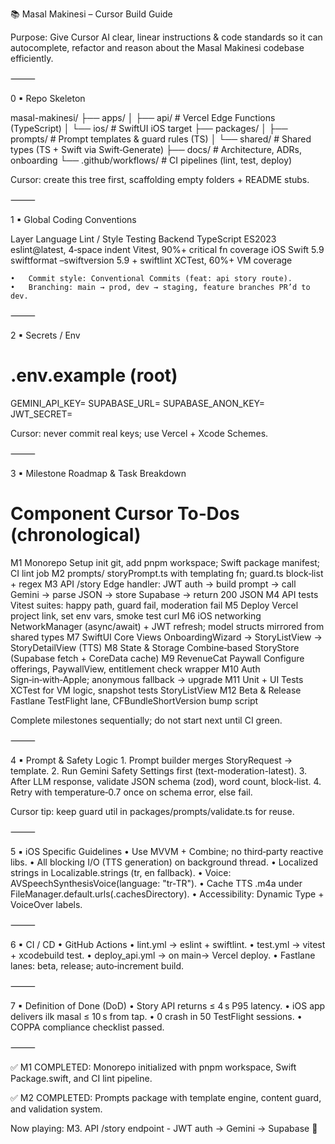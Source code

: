 📚 Masal Makinesi – Cursor Build Guide

Purpose: Give Cursor AI clear, linear instructions & code standards so it can autocomplete, refactor and reason about the Masal Makinesi codebase efficiently.

⸻

0 ▪ Repo Skeleton

masal-makinesi/
├── apps/
│   ├── api/                # Vercel Edge Functions (TypeScript)
│   └── ios/                # SwiftUI iOS target
├── packages/
│   ├── prompts/            # Prompt templates & guard rules (TS)
│   └── shared/             # Shared types (TS + Swift via Swift‐Generate)
├── docs/                   # Architecture, ADRs, onboarding
└── .github/workflows/      # CI pipelines (lint, test, deploy)

Cursor: create this tree first, scaffolding empty folders + README stubs.

⸻

1 ▪ Global Coding Conventions

Layer	Language	Lint / Style	Testing
Backend	TypeScript ES2023	eslint@latest, 4‑space indent	Vitest, 90%+ critical fn coverage
iOS	Swift 5.9	swiftformat –swiftversion 5.9 + swiftlint	XCTest, 60%+ VM coverage

	•	Commit style: Conventional Commits (feat: api story route).
	•	Branching: main → prod, dev → staging, feature branches PR’d to dev.

⸻

2 ▪ Secrets / Env

# .env.example (root)
GEMINI_API_KEY=
SUPABASE_URL=
SUPABASE_ANON_KEY=
JWT_SECRET=

Cursor: never commit real keys; use Vercel + Xcode Schemes.

⸻

3 ▪ Milestone Roadmap & Task Breakdown

#	Component	Cursor To‑Dos (chronological)
M1	Monorepo Setup	init git, add pnpm workspace; Swift package manifest; CI lint job
M2	prompts/	storyPrompt.ts with templating fn; guard.ts block‑list + regex
M3	API /story	Edge handler: JWT auth → build prompt → call Gemini → parse JSON → store Supabase → return 200 JSON
M4	API tests	Vitest suites: happy path, guard fail, moderation fail
M5	Deploy	Vercel project link, set env vars, smoke test curl
M6	iOS networking	NetworkManager (async/await) + JWT refresh; model structs mirrored from shared types
M7	SwiftUI Core Views	OnboardingWizard → StoryListView → StoryDetailView (TTS)
M8	State & Storage	Combine‑based StoryStore (Supabase fetch + CoreData cache)
M9	RevenueCat Paywall	Configure offerings, PaywallView, entitlement check wrapper
M10	Auth	Sign‑in‑with‑Apple; anonymous fallback → upgrade
M11	Unit + UI Tests	XCTest for VM logic, snapshot tests StoryListView
M12	Beta & Release	Fastlane TestFlight lane, CFBundleShortVersion bump script

Complete milestones sequentially; do not start next until CI green.

⸻

4 ▪ Prompt & Safety Logic
	1.	Prompt builder merges StoryRequest → template.
	2.	Run Gemini Safety Settings first (text-moderation-latest).
	3.	After LLM response, validate JSON schema (zod), word count, block‑list.
	4.	Retry with temperature‑0.7 once on schema error, else fail.

Cursor tip: keep guard util in packages/prompts/validate.ts for reuse.

⸻

5 ▪ iOS Specific Guidelines
	•	Use MVVM + Combine; no third‑party reactive libs.
	•	All blocking I/O (TTS generation) on background thread.
	•	Localized strings in Localizable.strings (tr, en fallback).
	•	Voice: AVSpeechSynthesisVoice(language: "tr-TR").
	•	Cache TTS .m4a under FileManager.default.urls(.cachesDirectory).
	•	Accessibility: Dynamic Type + VoiceOver labels.

⸻

6 ▪ CI / CD
	•	GitHub Actions
	•	lint.yml → eslint + swiftlint.
	•	test.yml → vitest + xcodebuild test.
	•	deploy_api.yml → on main→ Vercel deploy.
	•	Fastlane lanes: beta, release; auto‑increment build.

⸻

7 ▪ Definition of Done (DoD)
	•	Story API returns ≤ 4 s P95 latency.
	•	iOS app delivers ilk masal ≤ 10 s from tap.
	•	0 crash in 50 TestFlight sessions.
	•	COPPA compliance checklist passed.

⸻

✅ M1 COMPLETED: Monorepo initialized with pnpm workspace, Swift Package.swift, and CI lint pipeline.

✅ M2 COMPLETED: Prompts package with template engine, content guard, and validation system.

Now playing: M3. API /story endpoint - JWT auth → Gemini → Supabase 🚀